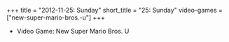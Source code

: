 +++
title = "2012-11-25: Sunday"
short_title = "25: Sunday"
video-games = ["new-super-mario-bros.-u"]
+++


* Video Game: New Super Mario Bros. U